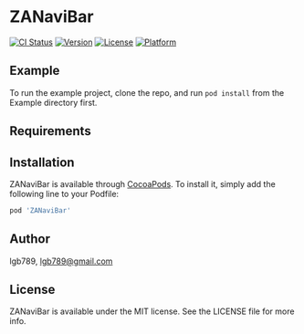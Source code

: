 # ZANaviBar

[![CI Status](https://img.shields.io/travis/lgb789/ZANaviBar.svg?style=flat)](https://travis-ci.org/lgb789/ZANaviBar)
[![Version](https://img.shields.io/cocoapods/v/ZANaviBar.svg?style=flat)](https://cocoapods.org/pods/ZANaviBar)
[![License](https://img.shields.io/cocoapods/l/ZANaviBar.svg?style=flat)](https://cocoapods.org/pods/ZANaviBar)
[![Platform](https://img.shields.io/cocoapods/p/ZANaviBar.svg?style=flat)](https://cocoapods.org/pods/ZANaviBar)

## Example

To run the example project, clone the repo, and run `pod install` from the Example directory first.

## Requirements

## Installation

ZANaviBar is available through [CocoaPods](https://cocoapods.org). To install
it, simply add the following line to your Podfile:

```ruby
pod 'ZANaviBar'
```

## Author

lgb789, lgb789@gmail.com

## License

ZANaviBar is available under the MIT license. See the LICENSE file for more info.
